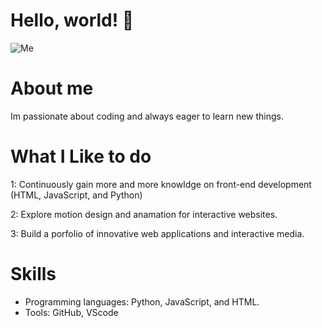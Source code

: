 # Hello, world! 👋
![Me](https://github.com/user-attachments/assets/-d335-40a5-8540-ffad8ea84439)

# About me 
Im passionate about coding and always eager to learn new things.

# What I Like to do 
1: Continuously gain more and more knowldge on front-end development (HTML, JavaScript, and Python)

2: Explore motion design and anamation for interactive websites.

3: Build a porfolio of innovative web applications and interactive media. 

# Skills 
- Programming languages: Python, JavaScript, and HTML.
- Tools: GitHub, VScode 



